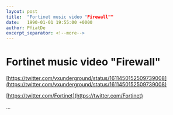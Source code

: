 ```yaml
---
layout: post
title:  "Fortinet music video "Firewall""
date:   1990-01-01 19:55:00 +0000
author: PfiatDe
excerpt_separator: <!--more-->
---
```


# Fortinet music video "Firewall"

[https://twitter.com/vxunderground/status/1611450152509739008](https://twitter.com/vxunderground/status/1611450152509739008)

[https://twitter.com/Fortinet](https://twitter.com/Fortinet)

...
<!--more-->
